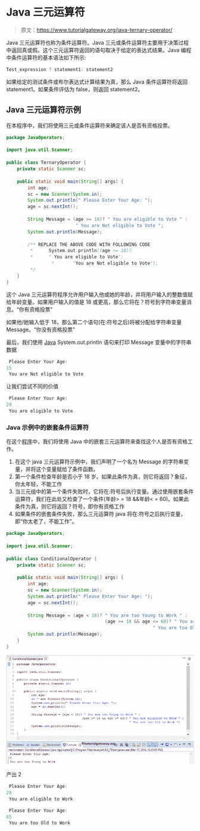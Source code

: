 # Java 三元运算符

> 原文：<https://www.tutorialgateway.org/java-ternary-operator/>

Java 三元运算符也称为条件运算符。Java 三元或条件运算符主要用于决策过程中返回真或假。这个三元运算符返回的语句取决于给定的表达式结果。Java 编程中条件运算符的基本语法如下所示:

```java
Test_expression ? statement1: statement2
```

如果给定的测试条件或布尔表达式计算结果为真，那么 Java 条件运算符将返回 statement1。如果条件评估为 false，则返回 statement2。

## Java 三元运算符示例

在本程序中，我们将使用三元或条件运算符来确定该人是否有资格投票。

```java
package JavaOperators;

import java.util.Scanner;

public class TernaryOperator {
	private static Scanner sc;

	public static void main(String[] args) {
		int age;
		sc = new Scanner(System.in);
		System.out.println(" Please Enter Your Age: ");
		age = sc.nextInt();

		String Message = (age >= 18)? " You are eligible to Vote " : 
					      " You are Not eligible to Vote ";
		System.out.println(Message);

		/** REPLACE THE ABOVE CODE WITH FOLLOWING CODE
		 * 		System.out.println((age >= 18)? 
		 *		" You are eligible to Vote":
                 *       "You are Not eligible to Vote");
		 */			
	}
}
```

这个 Java 三元运算符程序允许用户输入他或她的年龄，并将用户输入的整数值赋给年龄变量。如果用户输入的值是 18 或更高，那么它将在？符号到字符串变量消息。“你有资格投票”

如果他/她输入低于 18，那么第二个语句(在:符号之后)将被分配给字符串变量 Message。“你没有资格投票”

最后，我们使用 [Java](https://www.tutorialgateway.org/java-tutorial/) System.out.println 语句来打印 Message 变量中的字符串数据

```java
 Please Enter Your Age: 
15
 You are Not eligible to Vote 
```

让我们尝试不同的价值

```java
 Please Enter Your Age: 
29
 You are eligible to Vote
```

### Java 示例中的嵌套条件运算符

在这个[程序](https://www.tutorialgateway.org/learn-java-programs/)中，我们将使用 Java 中的嵌套三元运算符来查找这个人是否有资格工作。

1.  在这个 java 三元运算符示例中，我们声明了一个名为 Message 的字符串变量，并将这个变量赋给了条件函数。
2.  第一个条件检查年龄是否小于 18 岁。如果此条件为真，则它将返回？象征，你太年轻，不能工作
3.  当三元组中的第一个条件失败时，它将在:符号后执行变量。通过使用嵌套条件运算符，我们在此处又检查了一个条件(年龄> = 18 &&年龄< = 60)。如果此条件为真，则它将返回？符号，即你有资格工作
4.  如果条件的嵌套条件失败，那么三元运算符 java 将在:符号之后执行变量，即“你太老了，不能工作”。

```java
package JavaOperators;

import java.util.Scanner;

public class ConditionalOperator {
	private static Scanner sc;

	public static void main(String[] args) {
		int age;
		sc = new Scanner(System.in);
		System.out.println(" Please Enter Your Age: ");
		age = sc.nextInt();

		String Message = (age < 18)? " You are too Young to Work " :
                    		  	     (age >= 18 && age <= 60)? " You are eligible to Work ": 
                    				      		       " You are too Old to Work ";
		System.out.println(Message);
	}
}
```

![Java Ternary Operator 3](img/8e0a641777609c6be90e1093517eeede.png)

产出 2

```java
 Please Enter Your Age: 
28
 You are eligible to Work
```

```java
 Please Enter Your Age: 
65
 You are too Old to Work 
```